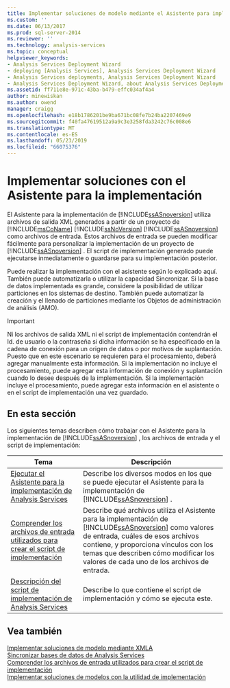 ```yaml
---
title: Implementar soluciones de modelo mediante el Asistente para implementación | Microsoft Docs
ms.custom: ''
ms.date: 06/13/2017
ms.prod: sql-server-2014
ms.reviewer: ''
ms.technology: analysis-services
ms.topic: conceptual
helpviewer_keywords:
- Analysis Services Deployment Wizard
- deploying [Analysis Services], Analysis Services Deployment Wizard
- Analysis Services deployments, Analysis Services Deployment Wizard
- Analysis Services Deployment Wizard, about Analysis Services Deployment Wizard
ms.assetid: ff711e8e-971c-43ba-b479-effc034af4a4
author: minewiskan
ms.author: owend
manager: craigg
ms.openlocfilehash: e18b1786201be9ba671bc08fe7b24ba2207469e9
ms.sourcegitcommit: f40fa47619512a9a9c3e3258fda3242c76c008e6
ms.translationtype: MT
ms.contentlocale: es-ES
ms.lasthandoff: 05/23/2019
ms.locfileid: "66075376"
---
```

# <a name="deploy-model-solutions-using-the-deployment-wizard"></a>Implementar soluciones con el Asistente para la implementación
  El Asistente para la implementación de [!INCLUDE[ssASnoversion](../../includes/ssasnoversion-md.md)] utiliza archivos de salida XML generados a partir de un proyecto de [!INCLUDE[msCoName](../../includes/msconame-md.md)] [!INCLUDE[ssNoVersion](../../includes/ssnoversion-md.md)] [!INCLUDE[ssASnoversion](../../includes/ssasnoversion-md.md)] como archivos de entrada. Estos archivos de entrada se pueden modificar fácilmente para personalizar la implementación de un proyecto de [!INCLUDE[ssASnoversion](../../includes/ssasnoversion-md.md)] . El script de implementación generado puede ejecutarse inmediatamente o guardarse para su implementación posterior.  
  
 Puede realizar la implementación con el asistente según lo explicado aquí. También puede automatizarla o utilizar la capacidad Sincronizar. Si la base de datos implementada es grande, considere la posibilidad de utilizar particiones en los sistemas de destino. También puede automatizar la creación y el llenado de particiones mediante los Objetos de administración de análisis (AMO).  
  
> [!IMPORTANT]  
>  Ni los archivos de salida XML ni el script de implementación contendrán el Id. de usuario o la contraseña si dicha información se ha especificado en la cadena de conexión para un origen de datos o por motivos de suplantación. Puesto que en este escenario se requieren para el procesamiento, deberá agregar manualmente esta información. Si la implementación no incluye el procesamiento, puede agregar esta información de conexión y suplantación cuando lo desee después de la implementación. Si la implementación incluye el procesamiento, puede agregar esta información en el asistente o en el script de implementación una vez guardado.  
  
## <a name="in-this-section"></a>En esta sección  
 Los siguientes temas describen cómo trabajar con el Asistente para la implementación de [!INCLUDE[ssASnoversion](../../includes/ssasnoversion-md.md)] , los archivos de entrada y el script de implementación:  
  
|Tema|Descripción|  
|-----------|-----------------|  
|[Ejecutar el Asistente para la implementación de Analysis Services](running-the-analysis-services-deployment-wizard.md)|Describe los diversos modos en los que se puede ejecutar el Asistente para la implementación de [!INCLUDE[ssASnoversion](../../includes/ssasnoversion-md.md)] .|  
|[Comprender los archivos de entrada utilizados para crear el script de implementación](deployment-script-files-input-used-to-create-deployment-script.md)|Describe qué archivos utiliza el Asistente para la implementación de [!INCLUDE[ssASnoversion](../../includes/ssasnoversion-md.md)] como valores de entrada, cuáles de esos archivos contiene, y proporciona vínculos con los temas que describen cómo modificar los valores de cada uno de los archivos de entrada.|  
|[Descripción del script de implementación de Analysis Services](understanding-the-analysis-services-deployment-script.md)|Describe lo que contiene el script de implementación y cómo se ejecuta este.|  
  
## <a name="see-also"></a>Vea también  
 [Implementar soluciones de modelo mediante XMLA](deploy-model-solutions-using-xmla.md)   
 [Sincronizar bases de datos de Analysis Services](synchronize-analysis-services-databases.md)   
 [Comprender los archivos de entrada utilizados para crear el script de implementación](deployment-script-files-input-used-to-create-deployment-script.md)   
 [Implementar soluciones de modelos con la utilidad de implementación](deploy-model-solutions-with-the-deployment-utility.md)  
  
  
